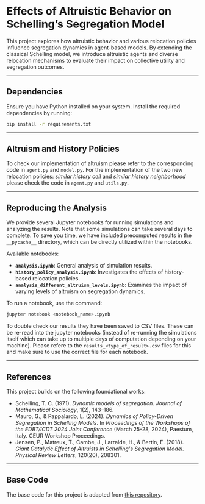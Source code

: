 # Effects of Altruistic Behavior on Schelling’s Segregation Model

This project explores how altruistic behavior and various relocation policies influence segregation dynamics in agent-based models. By extending the classical Schelling model, we introduce altruistic agents and diverse relocation mechanisms to evaluate their impact on collective utility and segregation outcomes.

---

## Dependencies

Ensure you have Python installed on your system. Install the required dependencies by running:

```bash
pip install -r requirements.txt
```

---

## Altruism and History Policies

To check our implementation of altruism please refer to the corresponding code in `agent.py` and `model.py`. For the implementation of the two new relocation policies: _similar history cell_ and _similar history neighborhood_ please check the code in `agent.py` and `utils.py`.

---

## Reproducing the Analysis

We provide several Jupyter notebooks for running simulations and analyzing the results. Note that some simulations can take several days to complete. To save you time, we have included precomputed results in the `__pycache__` directory, which can be directly utilized within the notebooks.

Available notebooks:

- **`analysis.ipynb`**: General analysis of simulation results.
- **`history_policy_analysis.ipynb`**: Investigates the effects of history-based relocation policies.
- **`analysis_different_altruism_levels.ipynb`**: Examines the impact of varying levels of altruism on segregation dynamics.

To run a notebook, use the command:

```bash
jupyter notebook <notebook_name>.ipynb
```

To double check our results they have been saved to CSV files. These can be re-read into the jupyter notebooks (instead of re-running the simulations itself which can take up to multiple days of computation depending on your machine). Please refere to the `results_<type_of_result>.csv` files for this and make sure to use the correct file for each notebook.

---

## References

This project builds on the following foundational works:

- Schelling, T. C. (1971). _Dynamic models of segregation_. _Journal of Mathematical Sociology_, 1(2), 143–186.
- Mauro, G., & Pappalardo, L. (2024). _Dynamics of Policy-Driven Segregation in Schelling Models_. In _Proceedings of the Workshops of the EDBT/ICDT 2024 Joint Conference_ (March 25-28, 2024), Paestum, Italy. CEUR Workshop Proceedings.
- Jensen, P., Matreux, T., Cambe, J., Larralde, H., & Bertin, E. (2018). _Giant Catalytic Effect of Altruists in Schelling's Segregation Model_. _Physical Review Letters_, 120(20), 208301.

---

## Base Code

The base code for this project is adapted from [this repository](https://github.com/mauruscz/RS-chelling).
